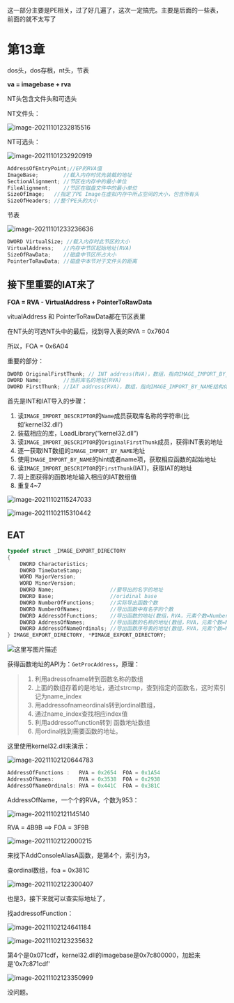 这一部分主要是PE相关，过了好几遍了，这次一定搞完。主要是后面的一些表，前面的就不太写了

# 第13章

dos头，dos存根，nt头，节表

**va = imagebase + rva**



NT头包含文件头和可选头

NT文件头：

![image-20211101232815516](13/image-20211101232815516.png)

NT可选头：

![image-20211101232920919](13/image-20211101232920919.png)

```c
AddressOfEntryPoint;//EP的RVA值
ImageBase;        //载入内存时优先装载的地址
SectionAlignment; //节区在内存中的最小单位
FileAlignment;    //节区在磁盘文件中的最小单位
SizeOfImage;   //指定了PE Image在虚拟内存中所占空间的大小，包含所有头
SizeOfHeaders; //整个PE头的大小
```

节表

![image-20211101233236636](13/image-20211101233236636.png)

```c
DWORD VirtualSize; //载入内存时此节区的大小
VirtualAddress;   //内存中节区起始地址(RVA)
SizeOfRawData;    //磁盘中节区所占大小
PointerToRawData; //磁盘中本节对于文件头的距离
```



## 接下里重要的IAT来了

**FOA = RVA - VirtualAddress + PointerToRawData**

vitualAddress 和 PointerToRawData都在节区表里

在NT头的可选NT头中的最后，找到导入表的RVA = 0x7604

所以，FOA = 0x6A04

重要的部分：

```c
DWORD OriginalFirstThunk; // INT address(RVA)，数组，指向IMAGE_IMPORT_BY_NAME结构体
DWORD Name;       //当前库名的地址(RVA)
DWORD FirstThunk; //IAT address(RVA)，数组，指向IMAGE_IMPORT_BY_NAME结构体
```

首先是INT和IAT导入的步骤：

1.  读`IMAGE_IMPORT_DESCRIPTOR`的`Name`成员获取库名称的字符串(比如’kernel32.dll’)
2.  装载相应的库，LoadLibrary(“kernel32.dll”)
3.  读`IMAGE_IMPORT_DESCRIPTOR`的`OriginalFirstThunk`成员，获得INT表的地址
4.  逐一获取INT数组的`IMAGE_IMPORT_BY_NAME`地址
5.  使用`IMAGE_IMPORT_BY_NAME`的hint或者name项，获取相应函数的起始地址
6.  读`IMAGE_IMPORT_DESCRIPTOR`的`FirstThunk`(IAT)，获取IAT的地址
7.  将上面获得的函数地址输入相应的IAT数组值
8.  重复4~7

![image-20211102115247033](13/image-20211102115247033.png)

![image-20211102115310442](13/image-20211102115310442.png)







## EAT



```c
typedef struct _IMAGE_EXPORT_DIRECTORY
{
    DWORD Characteristics;
    DWORD TimeDateStamp;
    WORD MajorVersion;
    WORD MinorVersion;
    DWORD Name;                  //要导出的名字的地址
    DWORD Base;                  //oridinal base
    DWORD NumberOfFunctions;     //实际导出函数个数
    DWORD NumberOfNames;         //导出函数中有名字的个数
    DWORD AddressOfFunctions;    //导出函数的地址(数组，RVA，元素个数=NumberOfFunctions )
    DWORD AddressOfNames;        //导出函数的名称的地址(数组，RVA，元素个数=NumberOfNames)
    DWORD AddressOfNameOrdinals; //导出函数序号表的地址(数组，RVA，元素个数=NumberOfNames)，函数序号表
} IMAGE_EXPORT_DIRECTORY, *PIMAGE_EXPORT_DIRECTORY;
```







![这里写图片描述](13/SouthEast.png)



获得函数地址的API为：`GetProcAddress`，原理：

>   1.  利用adressofname转到函数名称的数组
>   2.  上面的数组存着的是地址，通过strcmp，查到指定的函数名，这时索引记为name_index
>   3.  用addressofnameordinals转到ordinal数组，
>   4.  通过name_index查找相应index值
>   5.  利用addressoffunction转到 函数地址数组
>   6.  用ordinal找到需要函数的地址。



这里使用kernel32.dll来演示：

![image-20211102120644783](13/image-20211102120644783.png)

```c
AddressOfFunctions :   RVA = 0x2654  FOA = 0x1A54
AddressOfNames:        RVA = 0x3538  FOA = 0x2938
AddressOfNameOrdinals: RVA = 0x441C  FOA = 0x381C
```

AddressOfName，一个个的RVA，个数为953：

![image-20211102121145140](13/image-20211102121145140.png)



RVA = 4B9B ==> FOA = 3F9B

![image-20211102122000215](13/image-20211102122000215.png)

来找下AddConsoleAliasA函数，是第4个，索引为3，

查ordinal数组，foa = 0x381C

![image-20211102122300407](13/image-20211102122300407.png)

也是3，接下来就可以查实际地址了，

找addressofFunction：

![image-20211102124641184](13/image-20211102124641184.png)

![image-20211102123235632](13/image-20211102123235632.png)

第4个是0x071cdf，kernel32.dll的imagebase是0x7c800000，加起来是'0x7c871cdf'

![image-20211102123350999](13/image-20211102123350999.png)

没问题。
